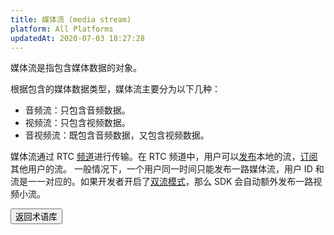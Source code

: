 ```yaml
---
title: 媒体流 (media stream)
platform: All Platforms
updatedAt: 2020-07-03 18:27:28
---
```


媒体流是指包含媒体数据的对象。

根据包含的媒体数据类型，媒体流主要分为以下几种：

- 音频流：只包含音频数据。
- 视频流：只包含视频数据。
- 音视频流：既包含音频数据，又包含视频数据。

媒体流通过 RTC [频道](./terms#channel)进行传输。在 RTC 频道中，用户可以[发布](./terms#pub)本地的流，[订阅](./terms#sub)其他用户的流。
一般情况下，一个用户同一时间只能发布一路媒体流，用户 ID 和流是一一对应的。如果开发者开启了[双流模式](./terms#dual-stream)，那么 SDK 会自动额外发布一路视频小流。

<a href="./terms"><button>返回术语库</button></a>
